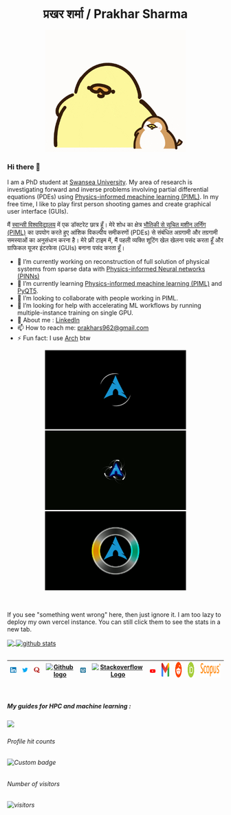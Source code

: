<h1 align="center">प्रखर शर्मा / Prakhar Sharma</h1>

<p align="center">
<img src="Asset/giphy.gif" width="328"/>
</p>

### Hi there 👋
I am a PhD student at [Swansea University](https://www.swansea.ac.uk/). My area of research is investigating forward and inverse problems involving partial differential equations (PDEs) using [Physics-informed meachine learning (PIML)](https://medium.com/@zhaoshuai1989/why-do-we-need-physics-informed-machine-learning-piml-d11fe0c4436c). In my free time, I like to play first person shooting games and create graphical user interface (GUIs).

मैं [स्वान्सी विश्वविद्यालय](https://www.swansea.ac.uk/) में एक डॉक्टरेट छात्र हूँ। मेरे शोध का क्षेत्र [भौतिकी से सूचित मशीन लर्निंग (PIML)](https://medium.com/@zhaoshuai1989/why-do-we-need-physics-informed-machine-learning-piml-d11fe0c4436c) का उपयोग करते हुए आंशिक विकल्पीय समीकरणों (PDEs) से संबंधित अग्रगामी और तग्रगामी समस्याओं का अनुसंधान करना है। मेरे फ्री टाइम में, मैं पहली व्यक्ति शूटिंग खेल खेलना पसंद करता हूँ और ग्राफिकल यूजर इंटरफेस (GUIs) बनाना पसंद करता हूँ।

- 🔭 I’m currently working on reconstruction of full solution of physical systems from sparse data with [Physics-informed Neural networks (PINNs)](https://link.springer.com/article/10.1007/s11831-023-09890-4)
- 🌱 I’m currently learning [Physics-informed meachine learning (PIML)](https://medium.com/@zhaoshuai1989/why-do-we-need-physics-informed-machine-learning-piml-d11fe0c4436c) and [PyQT5](https://riverbankcomputing.com/software/pyqt/intro).
- 👯 I’m looking to collaborate with people working in PIML.
- 🤔 I’m looking for help with accelerating ML workflows by running multiple-instance training on single GPU.
- 💬 About me : [LinkedIn](https://www.linkedin.com/in/prak-sharma/)
- 📫 How to reach me: prakhars962@gmail.com
- ⚡ Fun fact: I use [Arch](https://archlinux.org/) btw

<p align="center">
<img src="Asset/arch.gif" width="328">
<img src="Asset/arch_2.gif" width="328">
<img src="Asset/arch_3.gif" width="328">
</p>
<br>

If you see "something went wrong" here, then just ignore it. I am too lazy to deploy my own vercel instance. You can still click them to see the stats in a new tab.

<a href="https://github-readme-stats.vercel.app/api/top-langs/?username=praksharma&theme=radical">
  <img align="center" src="https://github-readme-stats.vercel.app/api/top-langs/?username=praksharma&theme=radical" />
</a>

<a href="https://github-readme-stats.vercel.app/api?username=praksharma&show_icons=true&theme=radical">
 <img align="center" src="https://github-readme-stats.vercel.app/api?username=praksharma&show_icons=true&theme=radical" alt="github stats"/>
</a>

<br>
<br>

| [<img src="Asset/Linkedin.svg" alt="Linkedin Logo" width="32">](https://www.linkedin.com/in/prak-sharma/) | [<img src="Asset/Twitter.svg" alt="Twitter Logo" width="32">](https://twitter.com/prakhar962) | [<img src="Asset/quora.png" alt="quora logo" width="32">](https://www.quora.com/profile/Prakhar-Sharma-290)| [<img src="https://cdn.svgporn.com/logos/github-icon.svg" alt="Github logo" width="34">](https://github.com/praksharma) | [<img src="Asset/wordpress.svg" alt="wordpress Logo" width="30">](https://prakhar962.wordpress.com/) | [<img src="https://cdn.svgporn.com/logos/stackoverflow-icon.svg" alt="Stackoverflow Logo" width="28">](https://stackoverflow.com/users/14598633/prakhar-sharma) | [<img src="Asset/youtube.svg" alt="youtube Logo" width="30">](https://www.youtube.com/@wonderhd6844) | [<img src="Asset/gmail.svg" alt="Gmail logo" height="32">](mailto:prakhars962@gmail.com)| [<img src="Asset/reddit.svg" alt="reddit logo" height="36">](https://www.reddit.com/user/Captain-Thor)| [<img src="Asset/ORCID.svg.png" alt="orcid logo" height="36">](https://orcid.org/my-orcid?orcid=0000-0002-7635-1857) | [<img src="Asset/Scopus.png" alt="scopus logo" height="36">](https://www.scopus.com/authid/detail.uri?authorId=57693143700)|
|:---:|:---:|:---:|:---:|:---:|:---:|:---:|:---:|:---:|:---:|:---:|
<br>
<h5>My guides for HPC and machine learning : <h5>

<a href="https://github.com/praksharma/Sunbird">
  <img align="center" src="https://github-readme-stats.vercel.app/api/pin/?username=praksharma&repo=Sunbird&theme=dark" />
</a>


<h6>Profile hit counts<h6>

![Custom badge](https://img.shields.io/endpoint?color=Green&style=for-the-badge&url=https%3A%2F%2Fhits.dwyl.com%2Fpraksharma%2Fpraksharma.json) 

 <h6>Number of visitors<h6>
 
 ![visitors](https://visitor-badge.laobi.icu/badge?page_id=praksharma)